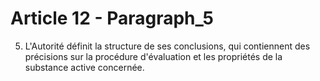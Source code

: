 # Article 12 - Paragraph_5

5. L'Autorité définit la structure de ses conclusions, qui contiennent des précisions sur la procédure d'évaluation et les propriétés de la substance active concernée.